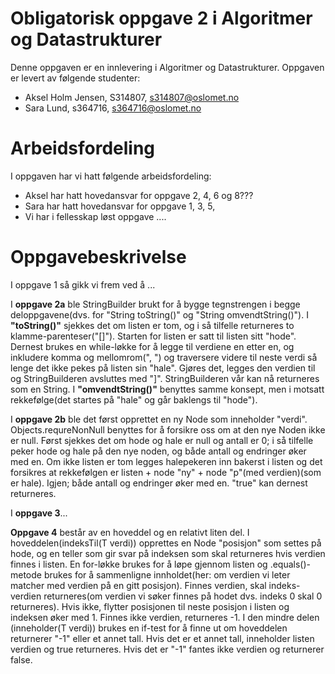 # Obligatorisk oppgave 2 i Algoritmer og Datastrukturer

Denne oppgaven er en innlevering i Algoritmer og Datastrukturer. 
Oppgaven er levert av følgende studenter:
* Aksel Holm Jensen, S314807, s314807@oslomet.no
* Sara Lund, s364716, s364716@oslomet.no

# Arbeidsfordeling

I oppgaven har vi hatt følgende arbeidsfordeling:
* Aksel har hatt hovedansvar for oppgave 2, 4, 6 og 8???
* Sara har hatt hovedansvar for oppgave 1, 3, 5,  
* Vi har i fellesskap løst oppgave .... 

# Oppgavebeskrivelse

I oppgave 1 så gikk vi frem ved å ...

I **oppgave 2a** ble StringBuilder brukt for å bygge tegnstrengen i begge deloppgavene(dvs. for "String toString()" og "String omvendtString()").
I **"toString()"** sjekkes det om listen er tom, og i så tilfelle returneres to klamme-parenteser("[]"). Starten for listen er satt til listen sitt "hode". 
Dernest brukes en while-løkke for å legge til verdiene en etter en, og inkludere komma og mellomrom(", ") og traversere videre til neste verdi 
så lenge det ikke pekes på listen sin "hale". Gjøres det, legges den verdien til og StringBuilderen avsluttes med "]". 
StringBuilderen vår kan nå returneres som en String. 
I **"omvendtString()"** benyttes samme konsept, men i motsatt rekkefølge(det startes på "hale" og går baklengs til "hode"). 
 
I **oppgave 2b** ble det først opprettet en ny Node som inneholder "verdi". Objects.requreNonNull benyttes for å forsikre oss om at den nye Noden ikke er null. Først sjekkes det
om hode og hale er null og antall er 0; i så tilfelle peker hode og hale på den nye noden, og både antall og endringer øker med en. Om ikke listen er tom
legges halepekeren inn bakerst i listen og det forsikres at rekkefølgen er listen + node "ny" + node "p"(med verdien)(som er hale). 
Igjen; både antall og endringer øker med en. "true" kan dernest returneres. 

I **oppgave 3**...

**Oppgave 4** består av en hoveddel og en relativt liten del. I hoveddelen(indeksTil(T verdi)) opprettes en Node "posisjon" som settes på hode, og en teller som gir svar på indeksen som skal returneres hvis verdien finnes i listen. 
En for-løkke brukes for å løpe gjennom listen og .equals()-metode brukes for å sammenligne innholdet(her: om verdien vi leter matcher med verdien på en gitt posisjon). 
Finnes verdien, skal indeks-verdien returneres(om verdien vi søker finnes på hodet dvs. indeks 0 skal 0 returneres). Hvis ikke, flytter posisjonen til neste posisjon i listen og indeksen øker med 1.
Finnes ikke verdien, returneres -1. I den mindre delen (inneholder(T verdi)) brukes en if-test for å finne ut om hoveddelen returnerer "-1" eller et annet tall. Hvis det er et annet tall, inneholder listen verdien og true returneres. 
Hvis det er "-1" fantes ikke verdien og returnerer false. 